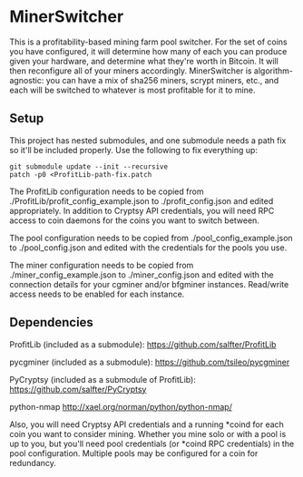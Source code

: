 MinerSwitcher
=============

This is a profitability-based mining farm pool switcher.  For the set of
coins you have configured, it will determine how many of each you can
produce given your hardware, and determine what they're worth in Bitcoin. 
It will then reconfigure all of your miners accordingly.  MinerSwitcher is
algorithm-agnostic: you can have a mix of sha256 miners, scrypt miners,
etc., and each will be switched to whatever is most profitable for it to
mine.

Setup
-----

This project has nested submodules, and one submodule needs a path fix so
it'll be included properly.  Use the following to fix everything up:

```
git submodule update --init --recursive
patch -p0 <ProfitLib-path-fix.patch
```

The ProfitLib configuration needs to be copied from
./ProfitLib/profit_config_example.json to ./profit_config.json and edited
appropriately.  In addition to Cryptsy API credentials, you will need RPC
access to coin daemons for the coins you want to switch between.

The pool configuration needs to be copied from ./pool_config_example.json to
./pool_config.json and edited with the credentials for the pools you use.

The miner configuration needs to be copied from ./miner_config_example.json
to ./miner_config.json and edited with the connection details for your
cgminer and/or bfgminer instances.  Read/write access needs to be enabled
for each instance.

Dependencies
------------

ProfitLib (included as a submodule):
  https://github.com/salfter/ProfitLib

pycgminer (included as a submodule):
  https://github.com/tsileo/pycgminer

PyCryptsy (included as a submodule of ProfitLib):
  https://github.com/salfter/PyCryptsy    

python-nmap
  http://xael.org/norman/python/python-nmap/

Also, you will need Cryptsy API credentials and a running *coind for each
coin you want to consider mining.  Whether you mine solo or with a pool is
up to you, but you'll need pool credentials (or *coind RPC credentials) in
the pool configuration.  Multiple pools may be configured for a coin for
redundancy.
